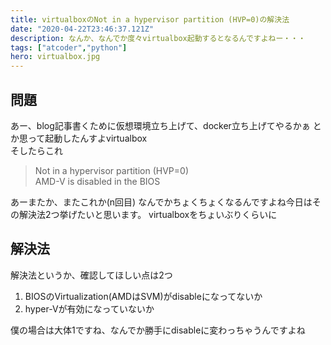 ```yaml
---
title: virtualboxのNot in a hypervisor partition (HVP=0)の解決法
date: "2020-04-22T23:46:37.121Z"
description: なんか、なんでか度々virtualbox起動するとなるんですよねー・・・
tags: ["atcoder","python"]
hero: virtualbox.jpg
---
```


## 問題

あー、blog記事書くために仮想環境立ち上げて、docker立ち上げてやるかぁ
とか思って起動したんすよvirtualbox<br>
そしたらこれ
>Not in a hypervisor partition (HVP=0) <br>
>AMD-V is disabled in the BIOS

あーまたか、またこれか(n回目)
なんでかちょくちょくなるんですよね今日はその解決法2つ挙げたいと思います。
virtualboxをちょいぶりくらいに

## 解決法

解決法というか、確認してほしい点は2つ
1. BIOSのVirtualization(AMDはSVM)がdisableになってないか
2. hyper-Vが有効になっていないか

僕の場合は大体1ですね、なんでか勝手にdisableに変わっちゃうんですよね

